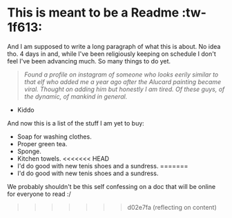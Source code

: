 # This is meant to be a Readme :tw-1f613: 
And I am supposed to write a long paragraph of what this is about. No idea tho. 
4 days in and, while I've been religiously keeping on schedule I don't feel I've been advancing much. So many things to do yet. 

> *Found a profile on instagram of someone who looks eerily similar to that elf who added me a year ago after the Alucard painting became viral. Thought on adding him but honestly I am tired. Of these guys, of the dynamic, of mankind in general.*
- Kiddo

And now this is a list of the stuff I am yet to buy:

- Soap for washing clothes.
- Proper green tea.
- Sponge.
- Kitchen towels.
<<<<<<< HEAD
- I'd do good with new tenis shoes and a sundress.
=======
- I'd do good with new tenis shoes and a sundress.

We probably shouldn't be this self confessing on a doc that will be online for everyone to read :/
>>>>>>> d02e7fa (reflecting on content)
